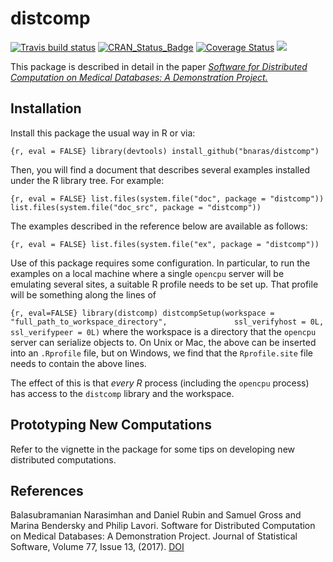 <!-- README.md is generated from the source: README.Rmd -->

distcomp
========

[![Travis build
status](https://travis-ci.org/bnaras/distcomp.svg?branch=master)](https://travis-ci.org/bnaras/distcomp)
[![CRAN\_Status\_Badge](http://www.r-pkg.org/badges/version/distcomp)](https://cran.r-project.org/package=distcomp)
[![Coverage
Status](https://img.shields.io/codecov/c/github/bnaras/distcomp/master.svg)](https://codecov.io/github/bnaras/distcomp?branch=master)
[![](https://cranlogs.r-pkg.org/badges/distcomp)](https://cran.r-project.org/package=distcomp)

This package is described in detail in the paper [*Software for
Distributed Computation on Medical Databases: A Demonstration
Project.*](https://doi.org/10.18637/jss.v077.i13)

Installation
------------

Install this package the usual way in R or via:

`{r, eval = FALSE} library(devtools) install_github("bnaras/distcomp")`

Then, you will find a document that describes several examples installed
under the R library tree. For example:

`{r, eval = FALSE} list.files(system.file("doc", package = "distcomp")) list.files(system.file("doc_src", package = "distcomp"))`

The examples described in the reference below are available as follows:

`{r, eval = FALSE} list.files(system.file("ex", package = "distcomp"))`

Use of this package requires some configuration. In particular, to run
the examples on a local machine where a single `opencpu` server will be
emulating several sites, a suitable R profile needs to be set up. That
profile will be something along the lines of

`{r, eval=FALSE} library(distcomp) distcompSetup(workspace = "full_path_to_workspace_directory",               ssl_verifyhost = 0L, ssl_verifypeer = 0L)`
where the workspace is a directory that the `opencpu` server can
serialize objects to. On Unix or Mac, the above can be inserted into an
`.Rprofile` file, but on Windows, we find that the `Rprofile.site` file
needs to contain the above lines.

The effect of this is that *every R* process (including the `opencpu`
process) has access to the `distcomp` library and the workspace.

Prototyping New Computations
----------------------------

Refer to the vignette in the package for some tips on developing new
distributed computations.

References
----------

Balasubramanian Narasimhan and Daniel Rubin and Samuel Gross and Marina
Bendersky and Philip Lavori. Software for Distributed Computation on
Medical Databases: A Demonstration Project. Journal of Statistical
Software, Volume 77, Issue 13, (2017).
[DOI](https://dx.doi.org/10.18637/jss.v077.i13)
